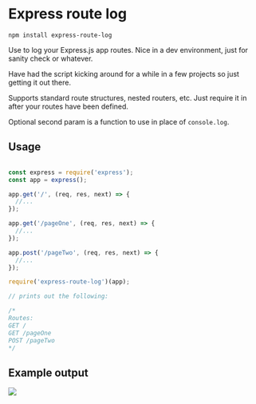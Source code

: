 # Express route log

`npm install express-route-log`

Use to log your Express.js app routes. Nice in a dev environment, just for sanity check or whatever.

Have had the script kicking around for a while in a few projects so just getting it out there.

Supports standard route structures, nested routers, etc. Just require it in after your routes have been defined.

Optional second param is a function to use in place of `console.log`.

## Usage

```javascript

const express = require('express');
const app = express();

app.get('/', (req, res, next) => {
  //...
});

app.get('/pageOne', (req, res, next) => {
  //...
});

app.post('/pageTwo', (req, res, next) => {
  //...
});

require('express-route-log')(app);

// prints out the following:

/*
Routes:
GET /
GET /pageOne
POST /pageTwo
*/
```

## Example output

![](https://d17oy1vhnax1f7.cloudfront.net/items/2u2Q2B1c192F271S0o35/Image%202016-08-27%20at%2012.37.22%20PM.png)
